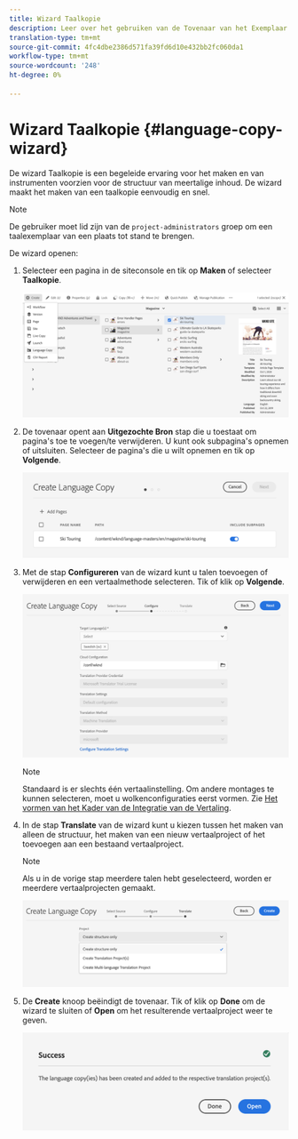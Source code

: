 ```yaml
---
title: Wizard Taalkopie
description: Leer over het gebruiken van de Tovenaar van het Exemplaar van de Taal in AEM.
translation-type: tm+mt
source-git-commit: 4fc4dbe2386d571fa39fd6d10e432bb2fc060da1
workflow-type: tm+mt
source-wordcount: '248'
ht-degree: 0%

---
```



# Wizard Taalkopie {#language-copy-wizard}

De wizard Taalkopie is een begeleide ervaring voor het maken en van instrumenten voorzien voor de structuur van meertalige inhoud. De wizard maakt het maken van een taalkopie eenvoudig en snel.

>[!NOTE]
>
>De gebruiker moet lid zijn van de `project-administrators` groep om een taalexemplaar van een plaats tot stand te brengen.

De wizard openen:

1. Selecteer een pagina in de siteconsole en tik op **Maken** of selecteer **Taalkopie**.

   ![Taalkopie maken van wizard](../assets/language-copy-wizard.png)

1. De tovenaar opent aan **Uitgezochte Bron** stap die u toestaat om pagina&#39;s toe te voegen/te verwijderen. U kunt ook subpagina&#39;s opnemen of uitsluiten. Selecteer de pagina&#39;s die u wilt opnemen en tik op **Volgende**.

   ![Pagina&#39;s toevoegen met de wizard](../assets/language-copy-wizard-add-pages.png)

1. Met de stap **Configureren** van de wizard kunt u talen toevoegen of verwijderen en een vertaalmethode selecteren. Tik of klik op **Volgende**.

   ![Stap configureren van wizard](../assets/language-copy-wizard-configure.png)

   >[!NOTE]
   >
   >Standaard is er slechts één vertaalinstelling. Om andere montages te kunnen selecteren, moet u wolkenconfiguraties eerst vormen. Zie [Het vormen van het Kader van de Integratie van de Vertaling](integration-framework.md).

1. In de stap **Translate** van de wizard kunt u kiezen tussen het maken van alleen de structuur, het maken van een nieuw vertaalproject of het toevoegen aan een bestaand vertaalproject.

   >[!NOTE]
   >
   >Als u in de vorige stap meerdere talen hebt geselecteerd, worden er meerdere vertaalprojecten gemaakt.

   ![Vertaalstap van wizard](../assets/language-copy-wizard-translate.png)

1. De **Create** knoop beëindigt de tovenaar. Tik of klik op **Done** om de wizard te sluiten of **Open** om het resulterende vertaalproject weer te geven.

   ![wizard End](../assets/language-copy-wizard-done.png)
